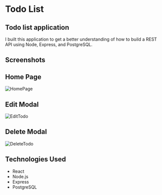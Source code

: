 # Todo List


## Todo list application
I built this application to get a better understanding of how to build a REST API using Node, Express, and PostgreSQL.


## Screenshots

## Home Page
![HomePage](https://i.imgur.com/XUeK8vJ.png)
## Edit Modal
![EditTodo](https://i.imgur.com/ROwTpwT.png)
## Delete Modal
![DeleteTodo](https://i.imgur.com/VoSIP6N.png)



## Technologies Used

- React
- Node.js
- Express
- PostgreSQL
